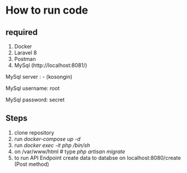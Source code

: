 # How to run code
## required
1. Docker
2. Laravel 8
3. Postman
4. MySql (http://localhost:8081/)

  MySql server : - (kosongin)
  
  MySql username: root
  
  MySql password: secret

## Steps
1. clone repository
2. run _docker-compose up -d_
3. run _docker exec -it php /bin/sh_
4. on /var/www/html # type _php artisan migrate_
5. to run API Endpoint create data to databse on localhost:8080/create (Post method)

